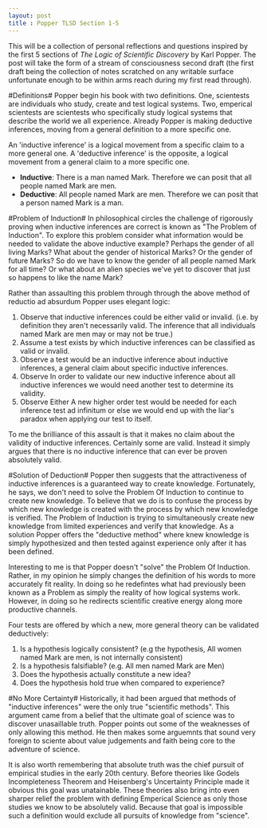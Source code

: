 ```yaml
---
layout: post
title : Popper TLSD Section 1-5
---
```

This will be a collection of personal reflections and questions inspired by the first 5 sections of *The Logic of Scientific Discovery* by Karl Popper. The post will take the form of a stream of consciousness second draft (the first draft being the collection of notes scratched on any writable surface unfortunate enough to be within arms reach during my first read through).

#Definitions#
Popper begin his book with two definitions. One, scientests are individuals who study, create and test logical systems. Two, emperical scientests are scientests who specifically study logical systems that describe the world we all experience. Already Popper is making deductive inferences, moving from a general definition to a more specific one.

An 'inductive inference' is a logical movement from a specific claim to a more general one. A 'deductive inference' is the opposite, a logical movement from a general claim to a more specific one.
 
 + **Inductive**: There is a man named Mark. Therefore we can posit that all people named Mark are men.
 + **Deductive**: All people named Mark are men. Therefore we can posit that a person named Mark is a man.

#Problem of Induction#
In philosophical circles the challenge of rigorously proving when inductive inferences are correct is known as "The Problem of Induction". To explore this problem consider what information would be needed to validate the above inductive example? Perhaps the gender of all living Marks? What about the gender of historical Marks?  Or the gender of future Marks? So do we have to know the gender of all people named Mark for all time? Or what about an alien species we've yet to discover that just so happens to like the name Mark?

Rather than assaulting this problem through through the above method of reductio ad absurdum Popper uses elegant logic:

 1. Observe that inductive inferences could be either valid or invalid. (i.e. by definition they aren't necessarily valid. The inference that all individuals named Mark are men may or may not be true.)
 2. Assume a test exists by which inductive inferences can be classified as valid or invalid.
 3. Observe a test would be an inductive inference about inductive inferences, a general claim about specific inductive inferences.
 4. Observe In order to validate our new inductive inference about all inductive inferences we would need another test to determine its validity.
 5. Observe Either A new higher order test would be needed for each inference test ad infinitum or else we would end up with the liar's paradox when applying our test to itself.

To me the brilliance of this assault is that it makes no claim about the validity of inductive inferences. Certainly some are valid. Instead it simply argues that there is no inductive inference that can ever be proven absolutely valid.

#Solution of Deduction#
Popper then suggests that the attractiveness of inductive inferences is a guaranteed way to create knowledge. Fortunately, he says, we don't need to solve the Problem Of Induction to continue to create new knowledge. To believe that we do is to confuse the process by which new knowledge is created with the process by which new knowledge is verified. The Problem of Induction is trying to simultaneously create new knowledge from limited experiences and verify that knowledge. As a solution Popper offers the "deductive method" where knew knowledge is simply hypothesized and then tested against experience only after it has been defined.

Interesting to me is that Popper doesn't "solve" the Problem Of Induction. Rather, in my opinion he simply changes the definition of his words to more accurately fit reality. In doing so he redefintes what had previously been known as a Problem as simply the reality of how logical systems work. However, in doing so he redirects scientific creative energy along more productive channels.

Four tests are offered by which a new, more general theory can be validated deductively:

 1. Is a hypothesis logically consistent? (e.g the hypothesis, All women named Mark are men, is not internally consistent)
 2. Is a hypothesis falsifiable? (e.g. All men named Mark are Men)
 3. Does the hypothesis actually constitute a new idea?
 4. Does the hypothesis hold true when compared to experience?

#No More Certainty#
Historically, it had been argued that methods of "inductive inferences" were the only true "scientific methods". This argument came from a belief that the ultimate goal of science was to discover unasaillable truth. Popper points out some of the weaknesses of only allowing this method. He then makes some arguemnts that sound very foreign to sciente about value judgements and faith being core to the adventure of science.

It is also worth remembering that absolute truth was the chief pursuit of empirical studies in the early 20th century. Before theories like Godels Incompleteness Theorem and Heisenberg's Uncertainty Principle made it obvious this goal was unatainable. These theories also bring into even sharper relief the problem with defining Emperical Science as only those studies we know to be absolutely valid. Because that goal is impossible such a definition would exclude all pursuits of knowledge from "science".
